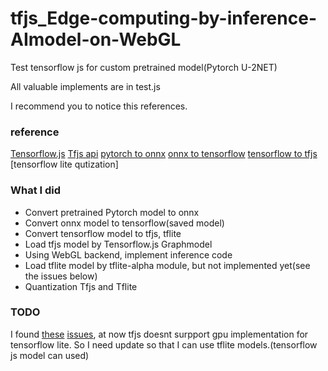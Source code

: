 # tfjs_Edge-computing-by-inference-AImodel-on-WebGL

Test tensorflow js for custom pretrained model(Pytorch U-2NET)

All valuable implements are in test.js


I recommend you to notice this references.
### reference 
[Tensorflow.js](https://www.tensorflow.org/js)
[Tfjs api](https://js.tensorflow.org/api/latest/)
[pytorch to onnx](https://docs.microsoft.com/ko-kr/windows/ai/windows-ml/tutorials/pytorch-convert-model)
[onnx to tensorflow](https://github.com/onnx/onnx-tensorflow)
[tensorflow to tfjs](https://www.tensorflow.org/js/guide/conversion)
[tensorflow lite qutization]

### What I did
* Convert pretrained Pytorch model to onnx
* Convert onnx model to tensorflow(saved model)
* Convert tensorflow model to tfjs, tflite
* Load tfjs model by Tensorflow.js Graphmodel
* Using WebGL backend, implement inference code
* Load tflite model by tflite-alpha module, but not implemented yet(see the issues below)
* Quantization Tfjs and Tflite

### TODO
I found [these](https://github.com/tensorflow/tfjs/issues/4166) [issues](https://github.com/tensorflow/tfjs/issues/5689), at now tfjs doesnt surpport gpu implementation for tensorflow lite.
So I need update so that I can use tflite models.(tensorflow js model can used)
